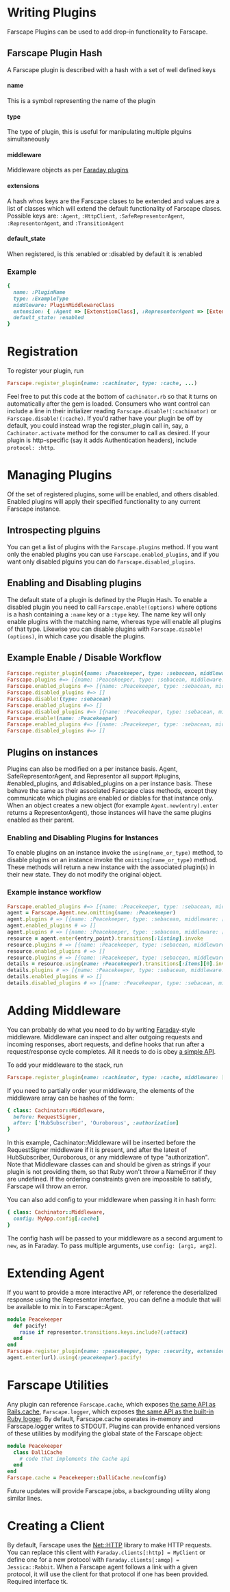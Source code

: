 # Writing Plugins

Farscape Plugins can be used to add drop-in functionality to Farscape. 

## Farscape Plugin Hash

A Farscape plugin is described with a hash with a set of well defined keys

#### name
This is a symbol representing the name of the plugin

#### type
The type of plugin, this is useful for manipulating multiple plguins simultaneously

#### middleware
Middleware objects as per [Faraday plugins](https://github.com/lostisland/faraday#writing-middleware)

#### extensions
A hash whos keys are the Farscape clases to be extended and values are a list of classes which will extend the default functionality of Farscape clases.
Possible keys are: `:Agent`, `:HttpClient`, `:SafeRepresentorAgent`, `:RepresentorAgent`, and `:TransitionAgent`

#### default_state
When registered, is this :enabled or :disabled by default it is :enabled

### Example
```ruby
{
  name: :PluginName
  type: :ExampleType
  middleware: PluginMiddlewareClass
  extension: { :Agent => [ExtenstionClass], :RepresentorAgent => [ExtensionClass, Walrus] }
  default_state: :enabled
}
```

# Registration

To register your plugin, run 

```ruby
Farscape.register_plugin(name: :cachinator, type: :cache, ...)
```

Feel free to put this code at the bottom of `cachinator.rb` so that it turns on automatically after the gem is loaded. Consumers who want control can include a line in their initializer reading `Farscape.disable!(:cachinator)` or `Farscape.disable!(:cache)`. If you'd rather have your plugin be off by default, you could instead wrap the register_plugin call in, say, a `Cachinator.activate` method for the consumer to call as desired. If your plugin is http-specific (say it adds Authentication headers), include `protocol: :http`.

# Managing Plugins
Of the set of registered plugins, some will be enabled, and others disabled. Enabled plugins will apply their specified functionality to any current Farscape instance.  

## Introspecting plguins

You can get a list of plugins with the `Farscape.plugins` method.  If you want only the enabled plugins you can use `Farscape.enabled_plugins`, and if you want only disabled plguins you can do `Farscape.disabled_plugins`.

## Enabling and Disabling plugins

The default state of a plugin is defined by the Plugin Hash.  To enable a disabled plugin you need to call `Farscape.enable!(options)` where options is a hash containing a `:name` key or a `:type` key.  The name key will only enable plugins with the matching name, whereas type will enable all plugins of that type.
Likewise you can disable plugins with `Farscape.disable!(options)`, in which case you disable the plugins.

## Example Enable / Disable Workflow

```ruby
Farscape.register_plugin({name: :Peacekeeper, type: :sebacean, middleware: [TestMiddleware::NoGetNoProblem]})
Farscape.plugins #=> [{name: :Peacekeeper, type: :sebacean, middleware: [TestMiddleware::NoGetNoProblem]}]
Farscape.enabled_plugins #=> [{name: :Peacekeeper, type: :sebacean, middleware: [TestMiddleware::NoGetNoProblem]}]
Farscape.disabled_plugins #=> []
Farscape.disable!(type: :sebacean)
Farscape.enabled_plugins #=> []
Farscape.disabled_plugins #=> [{name: :Peacekeeper, type: :sebacean, middleware: [TestMiddleware::NoGetNoProblem]}]
Farscape.enable!(name: :Peacekeeper)
Farscape.enabled_plugins #=> [{name: :Peacekeeper, type: :sebacean, middleware: [TestMiddleware::NoGetNoProblem]}]
Farscape.disabled_plugins #=> []
```

## Plugins on instances

Plugins can also be modified on a per instance basis.  Agent, SafeRepresentorAgent, and Representor all support #plugins, #enabled_plugins, and #disabled_plugins on a per instance basis.  These behave the same as their associated Farscape class methods, except they communicate which plugins are enabled or diables for that instance only.
When an object creates a new object (for example `Agent.new(entry).enter` returns a RepresentorAgent), those instances will have the same plugins enabled as their parent.

### Enabling and Disabling Plugins for Instances

To enable plugins on an instance invoke the `using(name_or_type)` method, to disable plugins on an instance invoke the `omitting(name_or_type)` method.  These methods will return a new instance with the associated plugin(s) in their new state.  They do not modify the original object.

### Example instance workflow

```ruby
Farscape.enabled_plugins #=> [{name: :Peacekeeper, type: :sebacean, middleware: [TestMiddleware::NoGetNoProblem]}]
agent = Farscape.Agent.new.omitting(name: :Peacekeeper)
agent.plugins # => [{name: :Peacekeeper, type: :sebacean, middleware: [TestMiddleware::NoGetNoProblem]}]
agent.enabled_plugins # => []
agent.plugins # => [{name: :Peacekeeper, type: :sebacean, middleware: [TestMiddleware::NoGetNoProblem]}]
resource = agent.enter(entry_point).transitions[:listing].invoke
resource.plugins # => [{name: :Peacekeeper, type: :sebacean, middleware: [TestMiddleware::NoGetNoProblem]}]
resource.enabled_plugins # => []
resource.plugins # => [{name: :Peacekeeper, type: :sebacean, middleware: [TestMiddleware::NoGetNoProblem]}]
details = resource.using(name: :Peacekeeper).transitions[:items][0].invoke
details.plugins # => [{name: :Peacekeeper, type: :sebacean, middleware: [TestMiddleware::NoGetNoProblem]}]
details.enabled_plugins # => []
details.disabled_plugins # => [{name: :Peacekeeper, type: :sebacean, middleware: [TestMiddleware::NoGetNoProblem]}]
```

# Adding Middleware

You can probably do what you need to do by writing [Faraday](https://github.com/lostisland/faraday)-style middleware. Middleware can inspect and alter outgoing requests and incoming responses, abort requests, and define hooks that run after a request/response cycle completes. All it needs to do is obey [a simple API](https://github.com/lostisland/faraday#writing-middleware).

To add your middleware to the stack, run

```ruby
Farscape.register_plugin(name: :cachinator, type: :cache, middleware: [Cachinator::Middleware], ...)
```

If you need to partially order your middleware, the elements of the middleware array can be hashes of the form:

```ruby
{ class: Cachinator::Middleware,
  before: RequestSigner,
  after: ['HubSubscriber', 'Ouroborous', :authorization]
}
```

In this example, Cachinator::Middleware will be inserted before the RequestSigner middleware if it is present, and after the latest of HubSubscriber, Ouroborous, or any middleware of type "authorization". Note that Middleware classes can and should be given as strings if your plugin is not providing them, so that Ruby won't throw a NameError if they are undefined. If the ordering constraints given are impossible to satisfy, Farscape will throw an error.

You can also add config to your middleware when passing it in hash form:

```ruby
{ class: Cachinator::Middleware,
  config: MyApp.config[:cache]
}
```

The config hash will be passed to your middleware as a second argument to `new`, as in Faraday. To pass multiple arguments, use `config: [arg1, arg2]`.

# Extending Agent

If you want to provide a more interactive API, or reference the deserialized response using the Representor interface, you can define a module that will be available to mix in to Farscape::Agent.

```ruby
module Peacekeeper
  def pacify!
    raise if representor.transitions.keys.include?(:attack)
  end
end
Farscape.register_plugin(name: :peacekeeper, type: :security, extensions: [Peacekeeper], extends: [:Agent])
agent.enter(url).using(:peacekeeper).pacify!
```

# Farscape Utilities

Any plugin can reference `Farscape.cache`, which exposes [the same API as Rails.cache](http://apidock.com/rails/ActiveSupport/Cache/Store), `Farscape.logger`, which exposes [the same API as the built-in Ruby logger](http://apidock.com/ruby/Logger). By default, Farscape.cache operates in-memory and Farscape.logger writes to STDOUT. Plugins can provide enhanced versions of these utilities by modifying the global state of the Farscape object:

```ruby
module Peacekeeper
  class DalliCache
    # code that implements the Cache api
  end
end
Farscape.cache = Peacekeeper::DalliCache.new(config)
```

Future updates will provide Farscape.jobs, a backgrounding utility along similar lines.

# Creating a Client

By default, Farscape uses the [Net::HTTP](http://ruby-doc.org/stdlib-2.1.5/libdoc/net/http/rdoc/Net/HTTP.html) library to make HTTP requests. You can replace this client with `Faraday.clients[:http] = MyClient` or define one for a new protocol with `Faraday.clients[:amqp] = Jessica::Rabbit`. When a Farscape agent follows a link with a given protocol, it will use the client for that protocol if one has been provided. Required interface tk.
